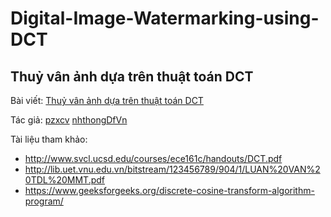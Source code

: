 # Digital-Image-Watermarking-using-DCT
## Thuỷ vân ảnh dựa trên thuật toán DCT
 
Bài viết: [Thuỷ vân ảnh dựa trên thuật toán DCT](https://nhthongdfvn.wordpress.com/2021/04/17/thuy-van-anh-dua-tren-thuat-toan-dct/)

Tác giả: [pzxcv](https://github.com/pzxcv)  [nhthongDfVn](https://github.com/nhthongDfVn)

Tài liệu tham khảo: 
- http://www.svcl.ucsd.edu/courses/ece161c/handouts/DCT.pdf
- http://lib.uet.vnu.edu.vn/bitstream/123456789/904/1/LUAN%20VAN%20TDL%20MMT.pdf 
- https://www.geeksforgeeks.org/discrete-cosine-transform-algorithm-program/
